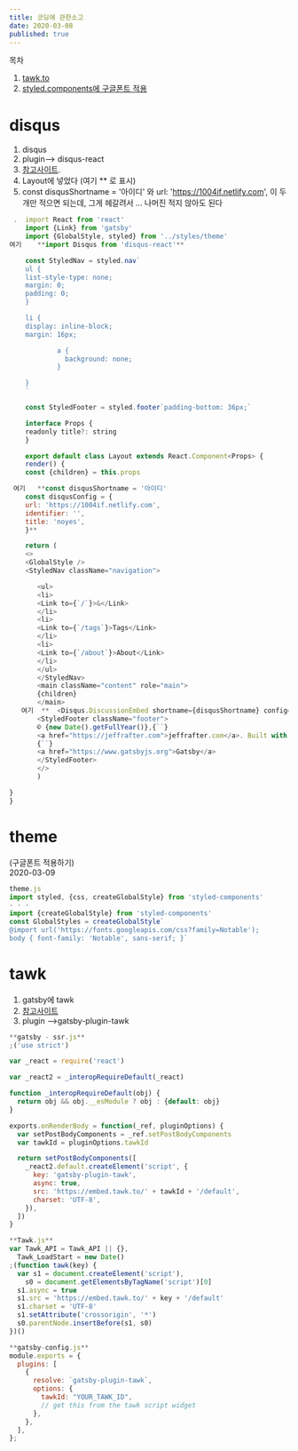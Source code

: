 ```yaml
---
title: 코딩에 관한소고
date: 2020-03-08
published: true
---
```


목차

1. [tawk.to](#tawk)
2. [styled.components에 구글폰트 적용](#theme)

# disqus

1.  disqus
2.  plugin--> disqus-react
3.  [참고사이트]("https://coderrocketfuel.com/article/how-to-add-disqus-to-a-react-application).
4.  Layout에 넣었다 (여기 \*\* 로 표시)
5.  const disqusShortname = '아이디'  와  url: 'https://1004if.netlify.com', 이 두개만 적으면 되는데,
    그게 헤갈려서 ... 나머진 적지 않아도 된다

```js
 .  import React from 'react'
    import {Link} from 'gatsby'
    import {GlobalStyle, styled} from '../styles/theme'
여기    **import Disqus from 'disqus-react'**

```

```js
    const StyledNav = styled.nav`
    ul {
    list-style-type: none;
    margin: 0;
    padding: 0;
    }

    li {
    display: inline-block;
    margin: 16px;

            a {
              background: none;
            }

    }
    `

    const StyledFooter = styled.footer`padding-bottom: 36px;`

    interface Props {
    readonly title?: string
    }

    export default class Layout extends React.Component<Props> {
    render() {
    const {children} = this.props

```

```js
 여기   **const disqusShortname = '아이디'
    const disqusConfig = {
    url: 'https://1004if.netlify.com',
    identifier: '',
    title: 'noyes',
    }**

```

```js
    return (
    <>
    <GlobalStyle />
    <StyledNav className="navigation">

       <ul>
       <li>
       <Link to={`/`}>&</Link>
       </li>
       <li>
       <Link to={`/tags`}>Tags</Link>
       </li>
       <li>
       <Link to={`/about`}>About</Link>
       </li>
       </ul>
       </StyledNav>
       <main className="content" role="main">
       {children}
       </main>
   여기  **  <Disqus.DiscussionEmbed shortname={disqusShortname} config={disqusConfig} />**
       <StyledFooter className="footer">
       © {new Date().getFullYear()},{``}
       <a href="https://jeffrafter.com">jeffrafter.com</a>. Built with
       {``}
       <a href="https://www.gatsbyjs.org">Gatsby</a>
       </StyledFooter>
       </>
       )

}
}
```

# theme

(구글폰트 적용하기)<br>
2020-03-09<br>

```js
theme.js
import styled, {css, createGlobalStyle} from 'styled-components'
- - -
import {createGlobalStyle} from 'styled-components'
const GlobalStyles = createGlobalStyle`
@import url('https://fonts.googleapis.com/css?family=Notable');
body { font-family: 'Notable', sans-serif; }`
```

# tawk

1.  gatsby에 tawk
2.  [참고사이트](https://github.com/JodyPSmith/gatsby-plugin-tawk.git)
3.  plugin -->gatsby-plugin-tawk

```js
**gatsby - ssr.js**
;('use strict')

var _react = require('react')

var _react2 = _interopRequireDefault(_react)

function _interopRequireDefault(obj) {
  return obj && obj.__esModule ? obj : {default: obj}
}

exports.onRenderBody = function(_ref, pluginOptions) {
  var setPostBodyComponents = _ref.setPostBodyComponents
  var tawkId = pluginOptions.tawkId

  return setPostBodyComponents([
    _react2.default.createElement('script', {
      key: 'gatsby-plugin-tawk',
      async: true,
      src: 'https://embed.tawk.to/' + tawkId + '/default',
      charset: 'UTF-8',
    }),
  ])
}
```

```js
**Tawk.js**
var Tawk_API = Tawk_API || {},
  Tawk_LoadStart = new Date()
;(function tawk(key) {
  var s1 = document.createElement('script'),
    s0 = document.getElementsByTagName('script')[0]
  s1.async = true
  s1.src = 'https://embed.tawk.to/' + key + '/default'
  s1.charset = 'UTF-8'
  s1.setAttribute('crossorigin', '*')
  s0.parentNode.insertBefore(s1, s0)
})()
```

```js
**gatsby-config.js**
module.exports = {
  plugins: [
    {
      resolve: `gatsby-plugin-tawk`,
      options: {
        tawkId: "YOUR_TAWK_ID",
        // get this from the tawk script widget
      },
    },
  ],
};
```
<!--stackedit_data:
eyJoaXN0b3J5IjpbLTEwNDU0NjUwMjUsMTYzNjU1MjIyOSwzNT
kxNTExNV19
-->